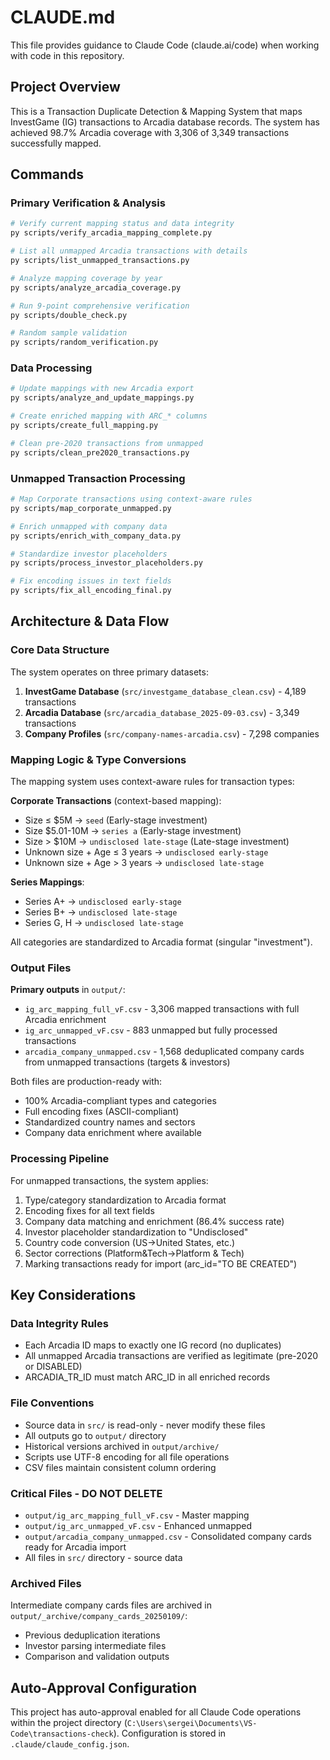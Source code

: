# CLAUDE.md

This file provides guidance to Claude Code (claude.ai/code) when working with code in this repository.

## Project Overview

This is a Transaction Duplicate Detection & Mapping System that maps InvestGame (IG) transactions to Arcadia database records. The system has achieved 98.7% Arcadia coverage with 3,306 of 3,349 transactions successfully mapped.

## Commands

### Primary Verification & Analysis
```bash
# Verify current mapping status and data integrity
py scripts/verify_arcadia_mapping_complete.py

# List all unmapped Arcadia transactions with details
py scripts/list_unmapped_transactions.py

# Analyze mapping coverage by year
py scripts/analyze_arcadia_coverage.py

# Run 9-point comprehensive verification
py scripts/double_check.py

# Random sample validation
py scripts/random_verification.py
```

### Data Processing
```bash
# Update mappings with new Arcadia export
py scripts/analyze_and_update_mappings.py

# Create enriched mapping with ARC_* columns
py scripts/create_full_mapping.py

# Clean pre-2020 transactions from unmapped
py scripts/clean_pre2020_transactions.py
```

### Unmapped Transaction Processing
```bash
# Map Corporate transactions using context-aware rules
py scripts/map_corporate_unmapped.py

# Enrich unmapped with company data
py scripts/enrich_with_company_data.py

# Standardize investor placeholders
py scripts/process_investor_placeholders.py

# Fix encoding issues in text fields
py scripts/fix_all_encoding_final.py
```

## Architecture & Data Flow

### Core Data Structure
The system operates on three primary datasets:
1. **InvestGame Database** (`src/investgame_database_clean.csv`) - 4,189 transactions
2. **Arcadia Database** (`src/arcadia_database_2025-09-03.csv`) - 3,349 transactions  
3. **Company Profiles** (`src/company-names-arcadia.csv`) - 7,298 companies

### Mapping Logic & Type Conversions

The mapping system uses context-aware rules for transaction types:

**Corporate Transactions** (context-based mapping):
- Size ≤ $5M → `seed` (Early-stage investment)
- Size $5.01-10M → `series a` (Early-stage investment)
- Size > $10M → `undisclosed late-stage` (Late-stage investment)
- Unknown size + Age ≤ 3 years → `undisclosed early-stage`
- Unknown size + Age > 3 years → `undisclosed late-stage`

**Series Mappings**:
- Series A+ → `undisclosed early-stage`
- Series B+ → `undisclosed late-stage`
- Series G, H → `undisclosed late-stage`

All categories are standardized to Arcadia format (singular "investment").

### Output Files

**Primary outputs** in `output/`:
- `ig_arc_mapping_full_vF.csv` - 3,306 mapped transactions with full Arcadia enrichment
- `ig_arc_unmapped_vF.csv` - 883 unmapped but fully processed transactions
- `arcadia_company_unmapped.csv` - 1,568 deduplicated company cards from unmapped transactions (targets & investors)

Both files are production-ready with:
- 100% Arcadia-compliant types and categories
- Full encoding fixes (ASCII-compliant)
- Standardized country names and sectors
- Company data enrichment where available

### Processing Pipeline

For unmapped transactions, the system applies:
1. Type/category standardization to Arcadia format
2. Encoding fixes for all text fields
3. Company data matching and enrichment (86.4% success rate)
4. Investor placeholder standardization to "Undisclosed" 
5. Country code conversion (US→United States, etc.)
6. Sector corrections (Platform&Tech→Platform & Tech)
7. Marking transactions ready for import (arc_id="TO BE CREATED")

## Key Considerations

### Data Integrity Rules
- Each Arcadia ID maps to exactly one IG record (no duplicates)
- All unmapped Arcadia transactions are verified as legitimate (pre-2020 or DISABLED)
- ARCADIA_TR_ID must match ARC_ID in all enriched records

### File Conventions
- Source data in `src/` is read-only - never modify these files
- All outputs go to `output/` directory
- Historical versions archived in `output/archive/`
- Scripts use UTF-8 encoding for all file operations
- CSV files maintain consistent column ordering

### Critical Files - DO NOT DELETE
- `output/ig_arc_mapping_full_vF.csv` - Master mapping
- `output/ig_arc_unmapped_vF.csv` - Enhanced unmapped
- `output/arcadia_company_unmapped.csv` - Consolidated company cards ready for Arcadia import
- All files in `src/` directory - source data

### Archived Files
Intermediate company cards files are archived in `output/_archive/company_cards_20250109/`:
- Previous deduplication iterations
- Investor parsing intermediate files
- Comparison and validation outputs

## Auto-Approval Configuration

This project has auto-approval enabled for all Claude Code operations within the project directory (`C:\Users\sergei\Documents\VS-Code\transactions-check`). Configuration is stored in `.claude/claude_config.json`.